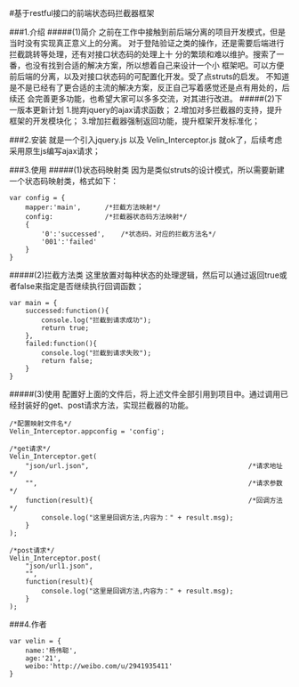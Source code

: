 #基于restful接口的前端状态码拦截器框架

###1.介绍
#####(1)简介
		之前在工作中接触到前后端分离的项目开发模式，但是当时没有实现真正意义上的分离。
	对于登陆验证之类的操作，还是需要后端进行拦截跳转等处理，还有对接口状态码的处理上十
	分的繁琐和难以维护。搜索了一番，也没有找到合适的解决方案，所以想着自己来设计一个小
	框架吧。可以方便前后端的分离，以及对接口状态码的可配置化开发。受了点struts的启发。
	不知道是不是已经有了更合适的主流的解决方案，反正自己写着感觉还是点有用处的，后续还
	会完善更多功能，也希望大家可以多多交流，对其进行改进。
#####(2)下一版本更新计划
	1.抛弃jquery的ajax请求函数；
	2.增加对多拦截器的支持，提升框架的开发模块化；
	3.增加拦截器强制返回功能，提升框架开发标准化；
	
###2.安装
	就是一个引入jquery.js 以及 Velin_Interceptor.js 就ok了，后续考虑采用原生js编写ajax请求；
	
###3.使用
#####(1)状态码映射类
因为是类似struts的设计模式，所以需要新建一个状态码映射类，格式如下：


	var config = {
		mapper:'main',		/*拦截方法映射*/
		config:				/*拦截器状态码方法映射*/
		{
			'0':'successed',	/*状态码，对应的拦截方法名*/
			'001':'failed'
		}
	}

#####(2)拦截方法类
这里放置对每种状态的处理逻辑，然后可以通过返回true或者false来指定是否继续执行回调函数；

	var main = {
		successed:function(){
			console.log("拦截到请求成功");
			return true;
		},
		failed:function(){
			console.log("拦截到请求失败");
			return false;
		}
	}
	
#####(3)使用
配置好上面的文件后，将上述文件全部引用到项目中。通过调用已经封装好的get、post请求方法，实现拦截器的功能。

	/*配置映射文件名*/
	Velin_Interceptor.appconfig = 'config';
	
	/*get请求*/
	Velin_Interceptor.get(
		"json/url.json",										/*请求地址*/
		"",														/*请求参数*/
		function(result){										/*回调方法*/
			console.log("这里是回调方法,内容为：" + result.msg);
		}
	);
	
	/*post请求*/
	Velin_Interceptor.post(
		"json/url1.json",
		"",
		function(result){
			console.log("这里是回调方法,内容为：" + result.msg);
		}
	);
	
###4.作者
	
	var velin = {
		name:'杨伟聪',
		age:'21',
		weibo:'http://weibo.com/u/2941935411'
	}
